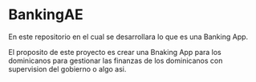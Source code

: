 # BankingAE
En este repositorio en el cual se desarrollara lo que es una Banking App.

El proposito de este proyecto es crear una Bnaking App para los dominicanos para gestionar las finanzas de los dominicanos con supervision del gobierno o algo asi.
